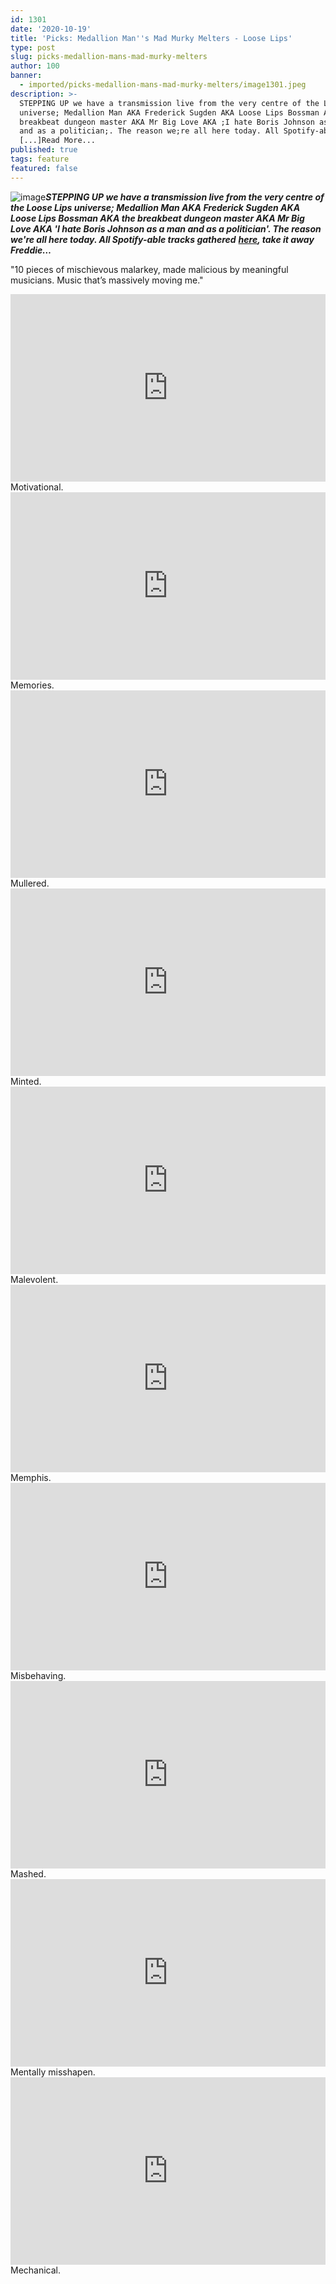 ```yaml
---
id: 1301
date: '2020-10-19'
title: 'Picks: Medallion Man''s Mad Murky Melters - Loose Lips'
type: post
slug: picks-medallion-mans-mad-murky-melters
author: 100
banner:
  - imported/picks-medallion-mans-mad-murky-melters/image1301.jpeg
description: >-
  STEPPING UP we have a transmission live from the very centre of the Loose Lips
  universe; Medallion Man AKA Frederick Sugden AKA Loose Lips Bossman AKA the
  breakbeat dungeon master AKA Mr Big Love AKA ;I hate Boris Johnson as a man
  and as a politician;. The reason we;re all here today. All Spotify-able tracks
  [...]Read More...
published: true
tags: feature
featured: false
---
```

![image](../imported/picks-medallion-mans-mad-murky-melters/image1301.jpeg)**_STEPPING UP we have a transmission live from the very centre of the Loose Lips universe; Medallion Man AKA Frederick Sugden AKA Loose Lips Bossman AKA the breakbeat dungeon master AKA Mr Big Love AKA 'I hate Boris Johnson as a man and as a politician'. The reason we're all here today. All Spotify-able tracks gathered_** [**_here_**](https://open.spotify.com/playlist/1oXB6ruzqKvS9mEZaLcqe8?si=FablKtiWTqCVXcLNHnoyuA)**_, take it away Freddie…_**

"10 pieces of mischievous malarkey, made malicious by meaningful musicians. Music that’s massively moving me."

<iframe width='100%' height='300' scrolling='no' frameborder='no' allow='autoplay' src='http://www.youtube.com/embed/ieXfF89NrXQ?wmode=opaque'></iframe>Motivational.

<iframe width='100%' height='300' scrolling='no' frameborder='no' allow='autoplay' src='http://www.youtube.com/embed/j7zcIux80Kc?wmode=opaque'></iframe>Memories.

<iframe width='100%' height='300' scrolling='no' frameborder='no' allow='autoplay' src='http://www.youtube.com/embed/g8COxLuH_qg?wmode=opaque'></iframe>Mullered.

<iframe width='100%' height='300' scrolling='no' frameborder='no' allow='autoplay' src='http://www.youtube.com/embed/x4jpQMUScUk?wmode=opaque'></iframe>Minted.

<iframe width='100%' height='300' scrolling='no' frameborder='no' allow='autoplay' src='https://w.soundcloud.com/player/?url=https%3A//api.soundcloud.com/tracks/784661035&color=%23e1a9b6&auto_play=false&hide_related=false&show_comments=false&show_user=false&show_reposts=false&show_teaser=false'></iframe>Malevolent.

<iframe width='100%' height='300' scrolling='no' frameborder='no' allow='autoplay' src='http://www.youtube.com/embed/3W2jLb7AM3s?wmode=opaque'></iframe>Memphis.

<iframe width='100%' height='300' scrolling='no' frameborder='no' allow='autoplay' src='http://www.youtube.com/embed/6zBLh2FHNrw?wmode=opaque'></iframe>Misbehaving.

<iframe width='100%' height='300' scrolling='no' frameborder='no' allow='autoplay' src='http://www.youtube.com/embed/gL664OX6Xsc?wmode=opaque'></iframe>Mashed.

<iframe width='100%' height='300' scrolling='no' frameborder='no' allow='autoplay' src='https://w.soundcloud.com/player/?url=https%3A//api.soundcloud.com/tracks/583230459&color=%23e1a9b6&auto_play=false&hide_related=false&show_comments=false&show_user=false&show_reposts=false&show_teaser=false'></iframe>Mentally misshapen.

<iframe width='100%' height='300' scrolling='no' frameborder='no' allow='autoplay' src='http://www.youtube.com/embed/JAj3ZkgP_4Y?wmode=opaque'></iframe>Mechanical.